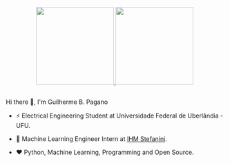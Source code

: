 
<div align="center">
  <a href="https://github.com/gbPagano">
      <img height="180em" src="https://github-readme-stats.vercel.app/api?username=gbpagano&show_icons=true&theme=dracula&hide_border=true&count_private=true&include_all_commits=true"/>
      <img height="180em" src="https://github-readme-stats.vercel.app/api/top-langs/?username=gbpagano&layout=compact&theme=dracula&hide_border=true&langs_count=8"/>
  </a>
</div>

##
  
Hi there 👋,  I'm Guilherme B. Pagano


- ⚡ Electrical Engineering Student at Universidade Federal de Uberlândia - UFU.

- 💼 Machine Learning Engineer Intern at [IHM Stefanini](https://www.ihm.com.br/).

- ❤️ Python, Machine Learning, Programming and Open Source.
